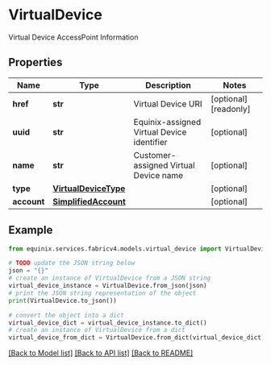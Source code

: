 # VirtualDevice

Virtual Device AccessPoint Information

## Properties

Name | Type | Description | Notes
------------ | ------------- | ------------- | -------------
**href** | **str** | Virtual Device URI | [optional] [readonly] 
**uuid** | **str** | Equinix-assigned Virtual Device identifier | [optional] 
**name** | **str** | Customer-assigned Virtual Device name | [optional] 
**type** | [**VirtualDeviceType**](VirtualDeviceType.md) |  | [optional] 
**account** | [**SimplifiedAccount**](SimplifiedAccount.md) |  | [optional] 

## Example

```python
from equinix.services.fabricv4.models.virtual_device import VirtualDevice

# TODO update the JSON string below
json = "{}"
# create an instance of VirtualDevice from a JSON string
virtual_device_instance = VirtualDevice.from_json(json)
# print the JSON string representation of the object
print(VirtualDevice.to_json())

# convert the object into a dict
virtual_device_dict = virtual_device_instance.to_dict()
# create an instance of VirtualDevice from a dict
virtual_device_from_dict = VirtualDevice.from_dict(virtual_device_dict)
```
[[Back to Model list]](../README.md#documentation-for-models) [[Back to API list]](../README.md#documentation-for-api-endpoints) [[Back to README]](../README.md)


